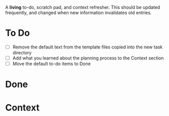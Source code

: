 A **living** to-do, scratch pad, and context refresher. This should be updated frequently, and changed when new information invalidates old entries.

# To Do
- [ ] Remove the default text from the template files copied into the new task directory
- [ ] Add what you learned about the planning process to the Context section
- [ ] Move the default to-do items to Done

# Done

# Context